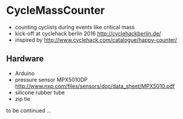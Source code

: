 # CycleMassCounter
* counting cyclists during events like critical mass
* kick-off at cyclehack berlin 2016 http://cyclehackberlin.de/
* inspired by http://www.cyclehack.com/catalogue/happy-counter/

## Hardware
* Arduino
* pressure sensor MPX5010DP http://www.nxp.com/files/sensors/doc/data_sheet/MPX5010.pdf
* silicone rubber tube
* zip tie

to be continued ...
